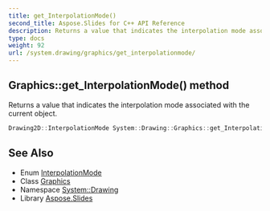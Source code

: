 ```yaml
---
title: get_InterpolationMode()
second_title: Aspose.Slides for C++ API Reference
description: Returns a value that indicates the interpolation mode associated with the current object.
type: docs
weight: 92
url: /system.drawing/graphics/get_interpolationmode/
---
```

## Graphics::get_InterpolationMode() method


Returns a value that indicates the interpolation mode associated with the current object.

```cpp
Drawing2D::InterpolationMode System::Drawing::Graphics::get_InterpolationMode()
```

## See Also

* Enum [InterpolationMode](../../../system.drawing.drawing2d/interpolationmode/)
* Class [Graphics](../)
* Namespace [System::Drawing](../../)
* Library [Aspose.Slides](../../../)